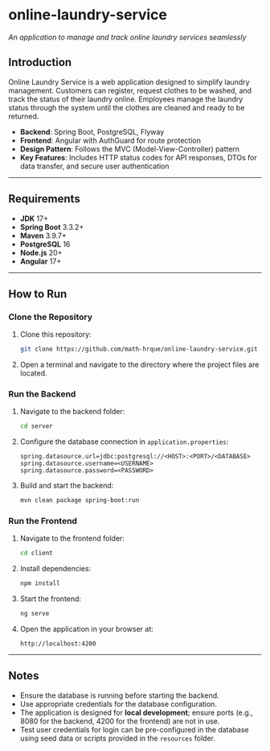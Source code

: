 # online-laundry-service
_An application to manage and track online laundry services seamlessly_

## Introduction
Online Laundry Service is a web application designed to simplify laundry management. Customers can register, request clothes to be washed, and track the status of their laundry online. Employees manage the laundry status through the system until the clothes are cleaned and ready to be returned.

- **Backend**: Spring Boot, PostgreSQL, Flyway  
- **Frontend**: Angular with AuthGuard for route protection  
- **Design Pattern**: Follows the MVC (Model-View-Controller) pattern  
- **Key Features**: Includes HTTP status codes for API responses, DTOs for data transfer, and secure user authentication  

---

## Requirements

- **JDK** 17+  
- **Spring Boot** 3.3.2+  
- **Maven** 3.9.7+  
- **PostgreSQL** 16
- **Node.js** 20+
- **Angular** 17+

---

## How to Run

### Clone the Repository

1. Clone this repository:
    ```bash
    git clone https://github.com/math-hrque/online-laundry-service.git
    ```
2. Open a terminal and navigate to the directory where the project files are located.

### Run the Backend

1. Navigate to the backend folder:
    ```bash
    cd server
    ```

2. Configure the database connection in `application.properties`:
    ```properties
    spring.datasource.url=jdbc:postgresql://<HOST>:<PORT>/<DATABASE>
    spring.datasource.username=<USERNAME>
    spring.datasource.password=<PASSWORD>
    ```

3. Build and start the backend:
    ```bash
    mvn clean package spring-boot:run
    ```

### Run the Frontend

1. Navigate to the frontend folder:
    ```bash
    cd client
    ```

2. Install dependencies:
    ```bash
    npm install
    ```

3. Start the frontend:
    ```bash
    ng serve
    ```

4. Open the application in your browser at:
    ```
    http://localhost:4200
    ```

---

## Notes

- Ensure the database is running before starting the backend.
- Use appropriate credentials for the database configuration.
- The application is designed for **local development**; ensure ports (e.g., 8080 for the backend, 4200 for the frontend) are not in use.
- Test user credentials for login can be pre-configured in the database using seed data or scripts provided in the `resources` folder.
